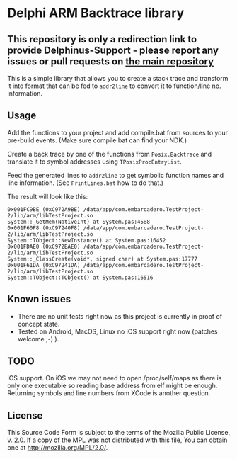 Delphi ARM Backtrace library
============================

This repository is only a redirection link to provide Delphinus-Support - please report any issues or pull requests on [the main repository](https://bitbucket.org/shadow_cs/delphi-arm-backtrace)
------------------------------------------------------------------------------------------------------------------------------------------------------------

This is a simple library that allows you to create a stack trace and transform
it into format that can be fed to `addr2line` to convert it to function/line no.
information.

Usage
-----
Add the functions to your project and add compile.bat from sources to your
pre-build events. (Make sure compile.bat can find your NDK.)

Create a back trace by one of the functions from `Posix.Backtrace` and translate
it to symbol addresses using `TPosixProcEntryList`.

Feed the generated lines to `addr2line` to get symbolic function names and line
information. (See `PrintLines.bat` how to do that.)

The result will look like this:

```
0x001FC9BE (0xC972A9BE) /data/app/com.embarcadero.TestProject-2/lib/arm/libTestProject.so
System::_GetMem(NativeInt) at System.pas:4588
0x001F60F8 (0xC97240F8) /data/app/com.embarcadero.TestProject-2/lib/arm/libTestProject.so
System::TObject::NewInstance() at System.pas:16452
0x001FDAE0 (0xC972BAE0) /data/app/com.embarcadero.TestProject-2/lib/arm/libTestProject.so
System::_ClassCreate(void*, signed char) at System.pas:17777
0x001F61DA (0xC97241DA) /data/app/com.embarcadero.TestProject-2/lib/arm/libTestProject.so
System::TObject::TObject() at System.pas:16516
```

Known issues
------------
 * There are no unit tests right now as this project is currently in proof of
   concept state.
 * Tested on Android, MacOS, Linux no iOS support right now (patches welcome ;-) ).

TODO
----
iOS support. On iOS we may not need to open /proc/self/maps as there is only one
executable so reading base address from elf might be enough. Returning symbols
and line numbers from XCode is another question.

License
-------
This Source Code Form is subject to the terms of the Mozilla Public License,
v. 2.0. If a copy of the MPL was not distributed with this file, You can obtain
one at http://mozilla.org/MPL/2.0/.